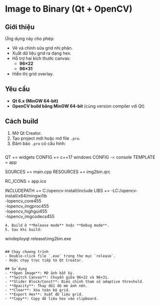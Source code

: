 # Image to Binary (Qt + OpenCV)

## Giới thiệu
Ứng dụng này cho phép:
- Vẽ và chỉnh sửa grid nhị phân.
- Xuất dữ liệu grid ra dạng hex.
- Hỗ trợ hai kích thước canvas:
  - **96×22**
  - **96×31**
- Hiển thị grid overlay.

## Yêu cầu
- **Qt 6.x (MinGW 64-bit)**
- **OpenCV build bằng MinGW 64-bit** (cùng version compiler với Qt)


## Cách build
1. Mở Qt Creator.
2. Tạo project mới hoặc mở file `.pro`.
3. Đảm bảo `.pro` có cấu hình:
   ```pro
  QT += widgets
  CONFIG += c++17 windows
  CONFIG -= console
  TEMPLATE = app

  SOURCES += main.cpp
  RESOURCES += img2bin.qrc

  RC_ICONS = app.ico

  INCLUDEPATH += C:/opencv-install/include
  LIBS += -LC:/opencv-install/x64/mingw/lib \
      -lopencv_core455 \
      -lopencv_imgproc455 \
      -lopencv_highgui455 \
      -lopencv_imgcodecs455

   ```
4. Build ở **Release mode** hoặc **Debug mode**.
5. Sau khi build:
   ```
   windeployqt release\img2bin.exe
   ```

## Chạy chương trình
- Double-click file `.exe` trong thư mục `release`.
- Hoặc chạy trực tiếp từ Qt Creator.

## Sử dụng
- **Open Image**: Mở ảnh bất kỳ.
- **Switch Canvas**: Chuyển giữa 96×22 và 96×31.
- **Slider Block/Const**: Điều chỉnh tham số adaptive threshold.
- **Opacity**: Thay đổi độ mờ ảnh nền.
- **Clear**: Xóa toàn bộ grid.
- **Export Hex**: Xuất dữ liệu grid.
- **Copy**: Copy dữ liệu hex vào clipboard.


